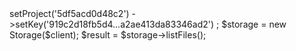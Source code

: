 <?php

use Appwrite\Client;
use Appwrite\Services\Storage;

$client = new Client();

$client
    ->setProject('5df5acd0d48c2')
    ->setKey('919c2d18fb5d4...a2ae413da83346ad2')
;

$storage = new Storage($client);

$result = $storage->listFiles();